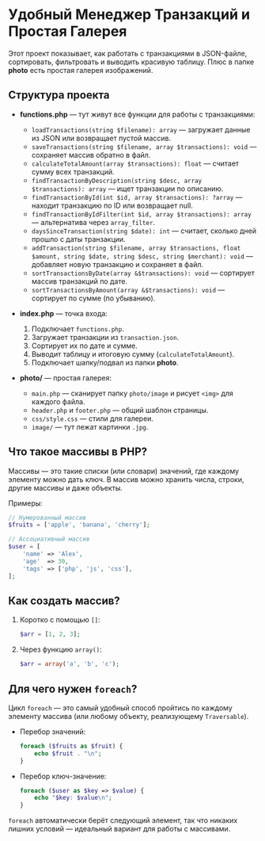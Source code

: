 # Удобный Менеджер Транзакций и Простая Галерея

 Этот проект показывает, как работать с транзакциями в JSON-файле, сортировать, фильтровать и выводить красивую таблицу. Плюс в папке **photo** есть простая галерея изображений.

## Структура проекта

- **functions.php** — тут живут все функции для работы с транзакциями:
  - `loadTransactions(string $filename): array` — загружает данные из JSON или возвращает пустой массив.
  - `saveTransactions(string $filename, array $transactions): void` — сохраняет массив обратно в файл.
  - `calculateTotalAmount(array $transactions): float` — считает сумму всех транзакций.
  - `findTransactionByDescription(string $desc, array $transactions): array` — ищет транзакции по описанию.
  - `findTransactionById(int $id, array $transactions): ?array` — находит транзакцию по ID или возвращает null.
  - `findTransactionByIdFilter(int $id, array $transactions): array` — альтернатива через `array_filter`.
  - `daysSinceTransaction(string $date): int` — считает, сколько дней прошло с даты транзакции.
  - `addTransaction(string $filename, array $transactions, float $amount, string $date, string $desc, string $merchant): void` — добавляет новую транзакцию и сохраняет в файл.
  - `sortTransactionsByDate(array &$transactions): void` — сортирует массив транзакций по дате.
  - `sortTransactionsByAmount(array &$transactions): void` — сортирует по сумме (по убыванию).

- **index.php** — точка входа:
  1. Подключает `functions.php`.
  2. Загружает транзакции из `transaction.json`.
  3. Сортирует их по дате и сумме.
  4. Выводит таблицу и итоговую сумму (`calculateTotalAmount`).
  5. Подключает шапку/подвал из папки **photo**.

- **photo/** — простая галерея:
  - `main.php` — сканирует папку `photo/image` и рисует `<img>` для каждого файла.
  - `header.php` и `footer.php` — общий шаблон страницы.
  - `css/style.css` — стили для галереи.
  - `image/` — тут лежат картинки `.jpg`.

## Что такое массивы в PHP?

Массивы — это такие списки (или словари) значений, где каждому элементу можно дать ключ. В массив можно хранить числа, строки, другие массивы и даже объекты.

Примеры:
```php
// Нумерованный массив
$fruits = ['apple', 'banana', 'cherry'];

// Ассоциативный массив
$user = [
    'name' => 'Alex',
    'age'  => 30,
    'tags' => ['php', 'js', 'css'],
];
```

## Как создать массив?

1. Коротко с помощью `[]`:
   ```php
   $arr = [1, 2, 3];
   ```
2. Через функцию `array()`:
   ```php
   $arr = array('a', 'b', 'c');
   ```

## Для чего нужен `foreach`?

Цикл `foreach` — это самый удобный способ пройтись по каждому элементу массива (или любому объекту, реализующему `Traversable`).

- Перебор значений:
  ```php
  foreach ($fruits as $fruit) {
      echo $fruit . "\n";
  }
  ```

- Перебор ключ-значение:
  ```php
  foreach ($user as $key => $value) {
      echo "$key: $value\n";
  }
  ```

`foreach` автоматически берёт следующий элемент, так что никаких лишних условий — идеальный вариант для работы с массивами.